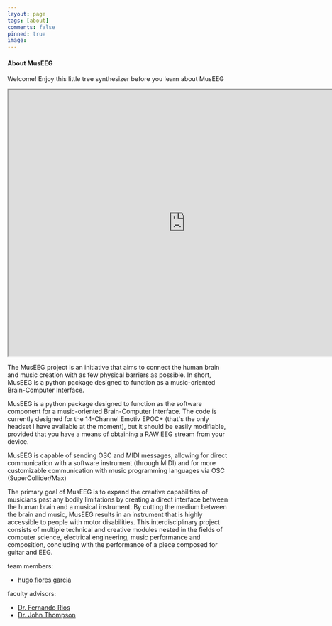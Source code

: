 ```yaml
---
layout: page
tags: [about]
comments: false
pinned: true
image:
---
```


#### About MusEEG

Welcome! Enjoy this little tree synthesizer before you learn about MusEEG

<iframe src="https://hugofloresgarcia.github.io/trees" width="800" height="600">
</iframe>

The MusEEG project is an initiative that aims to connect the human brain and music creation with as few physical barriers as possible. In short, MusEEG is a python package designed to function as a music-oriented Brain-Computer Interface.

MusEEG is a python package designed to function as the software component for a music-oriented Brain-Computer Interface. The code is currently designed for the 14-Channel Emotiv EPOC+ (that's the only headset I have available at the moment), but it should be easily modifiable, provided that you have a means of obtaining a RAW EEG stream from your device.

MusEEG is capable of sending OSC and MIDI messages, allowing for direct communication with a software instrument (through MIDI) and for more customizable communication with music programming languages via OSC (SuperCollider/Max)

The primary goal of MusEEG is to expand the creative capabilities of musicians past any bodily limitations by creating a direct interface between the human brain and a musical instrument. By cutting the medium between the brain and music, MusEEG results in an instrument that is highly accessible to people with motor disabilities. This interdisciplinary project consists of multiple technical and creative modules nested in the fields of computer science, electrical engineering, music performance and composition, concluding with the performance of a piece composed for guitar and EEG.

team members:
- [hugo flores garcia](https://hugofloresgarcia.github.io)

faculty advisors:
- [Dr. Fernando Rios](mailto:frios@georgiasouthern.edu)
- [Dr. John Thompson](mailto:jthompson@georgiasouthern.edu)
